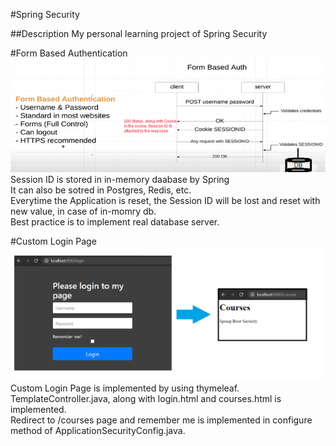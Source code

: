 #Spring Security

##Description
My personal learning project of Spring Security

#Form Based Authentication
![](diagram/Form-Based-Auth.png)  
Session ID is stored in in-memory daabase by Spring  
It can also be sotred in Postgres, Redis, etc.  
Everytime the Application is reset, the Session ID will be lost and reset with new value, in case of in-momry db.  
Best practice is to implement real database server.  

#Custom Login Page 
![](diagram/custom-login.png)  
Custom Login Page is implemented by using thymeleaf.  
TemplateController.java, along with login.html and courses.html is implemented.  
Redirect to /courses page and remember me is implemented in configure method of ApplicationSecurityConfig.java.  

